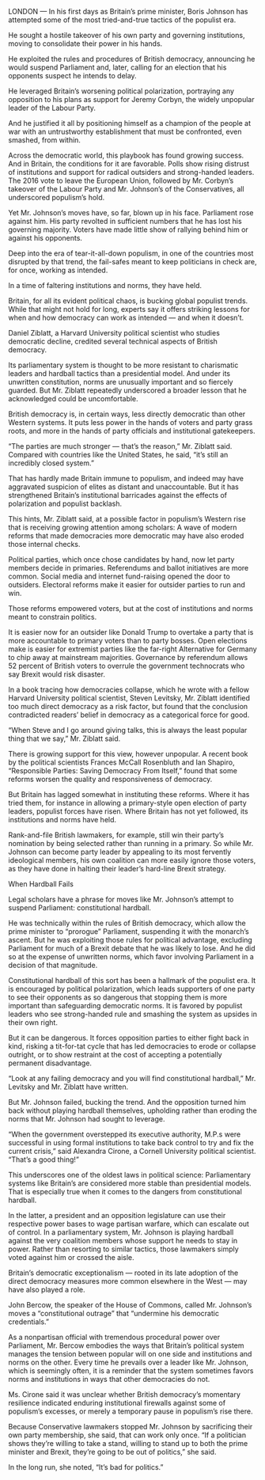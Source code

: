 LONDON — In his first days as Britain’s prime minister, Boris Johnson has attempted some of the most tried-and-true tactics of the populist era.

He sought a hostile takeover of his own party and governing institutions, moving to consolidate their power in his hands.

He exploited the rules and procedures of British democracy, announcing he would suspend Parliament and, later, calling for an election that his opponents suspect he intends to delay.

He leveraged Britain’s worsening political polarization, portraying any opposition to his plans as support for Jeremy Corbyn, the widely unpopular leader of the Labour Party.

And he justified it all by positioning himself as a champion of the people at war with an untrustworthy establishment that must be confronted, even smashed, from within.

Across the democratic world, this playbook has found growing success. And in Britain, the conditions for it are favorable. Polls show rising distrust of institutions and support for radical outsiders and strong-handed leaders. The 2016 vote to leave the European Union, followed by Mr. Corbyn’s takeover of the Labour Party and Mr. Johnson’s of the Conservatives, all underscored populism’s hold.

Yet Mr. Johnson’s moves have, so far, blown up in his face. Parliament rose against him. His party revolted in sufficient numbers that he has lost his governing majority. Voters have made little show of rallying behind him or against his opponents.

Deep into the era of tear-it-all-down populism, in one of the countries most disrupted by that trend, the fail-safes meant to keep politicians in check are, for once, working as intended.

In a time of faltering institutions and norms, they have held.

Britain, for all its evident political chaos, is bucking global populist trends. While that might not hold for long, experts say it offers striking lessons for when and how democracy can work as intended — and when it doesn’t.

Daniel Ziblatt, a Harvard University political scientist who studies democratic decline, credited several technical aspects of British democracy.

Its parliamentary system is thought to be more resistant to charismatic leaders and hardball tactics than a presidential model. And under its unwritten constitution, norms are unusually important and so fiercely guarded. But Mr. Ziblatt repeatedly underscored a broader lesson that he acknowledged could be uncomfortable.

British democracy is, in certain ways, less directly democratic than other Western systems. It puts less power in the hands of voters and party grass roots, and more in the hands of party officials and institutional gatekeepers.

“The parties are much stronger — that’s the reason,” Mr. Ziblatt said. Compared with countries like the United States, he said, “it’s still an incredibly closed system.”

That has hardly made Britain immune to populism, and indeed may have aggravated suspicion of elites as distant and unaccountable. But it has strengthened Britain’s institutional barricades against the effects of polarization and populist backlash.

This hints, Mr. Ziblatt said, at a possible factor in populism’s Western rise that is receiving growing attention among scholars: A wave of modern reforms that made democracies more democratic may have also eroded those internal checks.

Political parties, which once chose candidates by hand, now let party members decide in primaries. Referendums and ballot initiatives are more common. Social media and internet fund-raising opened the door to outsiders. Electoral reforms make it easier for outsider parties to run and win.

Those reforms empowered voters, but at the cost of institutions and norms meant to constrain politics.

It is easier now for an outsider like Donald Trump to overtake a party that is more accountable to primary voters than to party bosses. Open elections make is easier for extremist parties like the far-right Alternative for Germany to chip away at mainstream majorities. Governance by referendum allows 52 percent of British voters to overrule the government technocrats who say Brexit would risk disaster.

In a book tracing how democracies collapse, which he wrote with a fellow Harvard University political scientist, Steven Levitsky, Mr. Ziblatt identified too much direct democracy as a risk factor, but found that the conclusion contradicted readers’ belief in democracy as a categorical force for good.

“When Steve and I go around giving talks, this is always the least popular thing that we say,” Mr. Ziblatt said.

There is growing support for this view, however unpopular. A recent book by the political scientists Frances McCall Rosenbluth and Ian Shapiro, “Responsible Parties: Saving Democracy From Itself,” found that some reforms worsen the quality and responsiveness of democracy.

But Britain has lagged somewhat in instituting these reforms. Where it has tried them, for instance in allowing a primary-style open election of party leaders, populist forces have risen. Where Britain has not yet followed, its institutions and norms have held.

Rank-and-file British lawmakers, for example, still win their party’s nomination by being selected rather than running in a primary. So while Mr. Johnson can become party leader by appealing to its most fervently ideological members, his own coalition can more easily ignore those voters, as they have done in halting their leader’s hard-line Brexit strategy.

When Hardball Fails

Legal scholars have a phrase for moves like Mr. Johnson’s attempt to suspend Parliament: constitutional hardball.

He was technically within the rules of British democracy, which allow the prime minister to “prorogue” Parliament, suspending it with the monarch’s ascent. But he was exploiting those rules for political advantage, excluding Parliament for much of a Brexit debate that he was likely to lose. And he did so at the expense of unwritten norms, which favor involving Parliament in a decision of that magnitude.

Constitutional hardball of this sort has been a hallmark of the populist era. It is encouraged by political polarization, which leads supporters of one party to see their opponents as so dangerous that stopping them is more important than safeguarding democratic norms. It is favored by populist leaders who see strong-handed rule and smashing the system as upsides in their own right.

But it can be dangerous. It forces opposition parties to either fight back in kind, risking a tit-for-tat cycle that has led democracies to erode or collapse outright, or to show restraint at the cost of accepting a potentially permanent disadvantage.

“Look at any failing democracy and you will find constitutional hardball,” Mr. Levitsky and Mr. Ziblatt have written.

But Mr. Johnson failed, bucking the trend. And the opposition turned him back without playing hardball themselves, upholding rather than eroding the norms that Mr. Johnson had sought to leverage.

“When the government overstepped its executive authority, M.P.s were successful in using formal institutions to take back control to try and fix the current crisis,” said Alexandra Cirone, a Cornell University political scientist. “That’s a good thing!”

This underscores one of the oldest laws in political science: Parliamentary systems like Britain’s are considered more stable than presidential models. That is especially true when it comes to the dangers from constitutional hardball.

In the latter, a president and an opposition legislature can use their respective power bases to wage partisan warfare, which can escalate out of control. In a parliamentary system, Mr. Johnson is playing hardball against the very coalition members whose support he needs to stay in power. Rather than resorting to similar tactics, those lawmakers simply voted against him or crossed the aisle.

Britain’s democratic exceptionalism — rooted in its late adoption of the direct democracy measures more common elsewhere in the West — may have also played a role.

John Bercow, the speaker of the House of Commons, called Mr. Johnson’s moves a “constitutional outrage” that “undermine his democratic credentials.”

As a nonpartisan official with tremendous procedural power over Parliament, Mr. Bercow embodies the ways that Britain’s political system manages the tension between popular will on one side and institutions and norms on the other. Every time he prevails over a leader like Mr. Johnson, which is seemingly often, it is a reminder that the system sometimes favors norms and institutions in ways that other democracies do not.

Ms. Cirone said it was unclear whether British democracy’s momentary resilience indicated enduring institutional firewalls against some of populism’s excesses, or merely a temporary pause in populism’s rise there.

Because Conservative lawmakers stopped Mr. Johnson by sacrificing their own party membership, she said, that can work only once. “If a politician shows they’re willing to take a stand, willing to stand up to both the prime minister and Brexit, they’re going to be out of politics,” she said.

In the long run, she noted, “It’s bad for politics.”